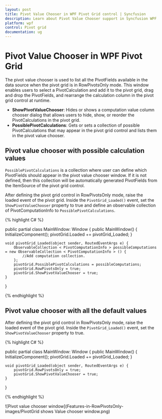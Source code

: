 ```yaml
---
layout: post
title: Pivot Value Chooser in WPF Pivot Grid control | Syncfusion
description: Learn about Pivot Value Chooser support in Syncfusion WPF Pivot Grid control and more.
platform: wpf
control: Pivot grid
documentation: ug
---
```


# Pivot Value Chooser in WPF Pivot Grid

The pivot value chooser is used to list all the PivotFields available in the data source when the pivot grid is in RowPivotsOnly mode. This window enables users to select a PivotCalculation and add it to the pivot grid, drag and drop the PivotFields, and rearrange the calculation column in the pivot grid control at runtime.

* **ShowPivotValueChooser**: Hides or shows a computation value column chooser dialog that allows users to hide, show, or reorder the PivotCalculations in the pivot grid.
* **PossiblePivotCalculations**: Gets or sets a collection of possible PivotCalculations that may appear in the pivot grid control and lists them in the pivot value chooser.

## Pivot value chooser with possible calculation values

`PossiblePivotCalculations` is a collection where user can define which PivotFields should appear in the pivot value chooser window. If it is not defined, then this collection will be automatically generated PivotFields from the ItemSource of the pivot grid control.

After defining the pivot grid control in RowPivotsOnly mode, raise the loaded event of the pivot grid. Inside the `PivotGrid_Loaded()` event, set the `ShowPivotValueChooser` property to true and define an observable collection of PivotComputationInfo to `PossiblePivotCalculations`.

{% highlight C# %}

public partial class MainWindow: Window
{
    public MainWindow() {
        InitializeComponent();
        pivotGrid.Loaded += pivotGrid_Loaded;
    }

    void pivotGrid_Loaded(object sender, RoutedEventArgs e) {
        ObservableCollection < PivotComputationInfo > possibleComputations = new ObservableCollection < PivotComputationInfo > () {
            //Add computation collection.
        };
        pivotGrid.PossiblePivotCalculations = possibleComputations;
        pivotGrid.RowPivotsOnly = true;
        pivotGrid.ShowPivotValueChooser = true;
    }
}

{% endhighlight %}

## Pivot value chooser with all the default values

After defining the pivot grid control in RowPivotsOnly mode, raise the loaded event of the pivot grid. Inside the `PivotGrid_Loaded()` event, set the `ShowPivotValueChooser` property to true.

{% highlight C# %}

public partial class MainWindow: Window
{
    public MainWindow() {
        InitializeComponent();
        pivotGrid.Loaded += pivotGrid_Loaded;
    }

    void pivotGrid_Loaded(object sender, RoutedEventArgs e) {
        pivotGrid.RowPivotsOnly = true;
        pivotGrid.ShowPivotValueChooser = true;
    }
}

{% endhighlight %}

![Pivot value chooser window](Features-in-RowPivotsOnly-images/PivotGrid shows Value chooser window.png)
